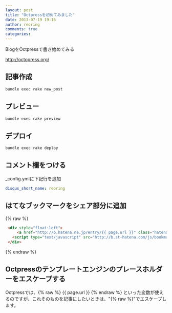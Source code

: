 ```yaml
---
layout: post
title: "Octpressを初めてみました"
date: 2013-07-19 19:16
author: reoring
comments: true
categories: 
---
```


BlogをOctpressで書き始めてみる

http://octopress.org/

## 記事作成

```bash
bundle exec rake new_post
```

## プレビュー

```bash
bundle exec rake preview
```

## デプロイ

```bash
bundle exec rake deploy
```

## コメント欄をつける

_config.ymlに下記行を追加

```yaml
disqus_short_name: reoring
```


## はてなブックマークをシェア部分に追加

{% raw %}
```html
 <div style="float:left">
     <a href="http://b.hatena.ne.jp/entry/{{ page.url }}" class="hatena-bookmark-button" data-hatena-bookmark-layout="standard" title="このエントリーをはてなブックマークに追加"><img src="http://b.st-hatena.com/images/entry-button/button-only.gif" alt="このエントリーをはてなブックマークに追加" width="20" height="20" style="border: none;" /></a>
   <script type="text/javascript" src="http://b.st-hatena.com/js/bookmark_button.js" charset="utf-8" async="async"></script>
 </div>
```
{% endraw %}


## Octpressのテンプレートエンジンのプレースホルダーをエスケープする

Octpressでは、{% raw %} {{ page.url }} {% endraw %} といった変数が使えるのですが、これそのものを記事にしたいときは、"{% raw %}"でエスケープします。
